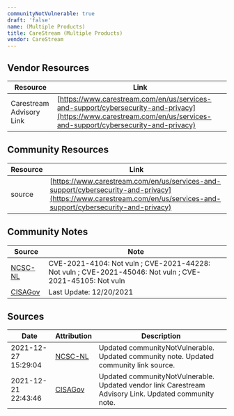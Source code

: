 ```yaml
---
communityNotVulnerable: true
draft: 'false'
name: (Multiple Products)
title: CareStream (Multiple Products)
vendor: CareStream
---
```


## Vendor Resources
| Resource | Link |
| --- | --- |
| Carestream Advisory Link | [https://www.carestream.com/en/us/services-and-support/cybersecurity-and-privacy](https://www.carestream.com/en/us/services-and-support/cybersecurity-and-privacy) |

## Community Resources
| Resource | Link |
| --- | --- |
| source | [https://www.carestream.com/en/us/services-and-support/cybersecurity-and-privacy](https://www.carestream.com/en/us/services-and-support/cybersecurity-and-privacy) |

## Community Notes
| Source | Note |
| --- | --- |
| [NCSC-NL](https://github.com/NCSC-NL/log4shell/blob/main/software/README.md) | CVE-2021-4104: Not vuln ; CVE-2021-44228: Not vuln ; CVE-2021-45046: Not vuln ; CVE-2021-45105: Not vuln </ul> |
| [CISAGov](https://raw.githubusercontent.com/cisagov/log4j-affected-db/develop/README.md) | Last Update: 12/20/2021 |

## Sources
| Date | Attribution | Description |
| --- | --- | --- |
| 2021-12-27 15:29:04 | [NCSC-NL](https://github.com/NCSC-NL/log4shell/blob/main/software/README.md) | Updated communityNotVulnerable. Updated community note. Updated community link source.  |
| 2021-12-21 22:43:46 | [CISAGov](https://raw.githubusercontent.com/cisagov/log4j-affected-db/develop/README.md) | Updated communityNotVulnerable. Updated vendor link Carestream Advisory Link. Updated community note.  |
